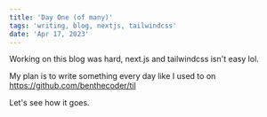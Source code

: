 ```yaml
---
title: 'Day One (of many)'
tags: 'writing, blog, nextjs, tailwindcss'
date: 'Apr 17, 2023'
---
```


Working on this blog was hard, next.js and tailwindcss isn't easy lol.

My plan is to write something every day like I used to on https://github.com/benthecoder/til

Let's see how it goes.
